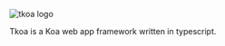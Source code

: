 ![tkoa logo](https://github.com/tkoajs/tkoa/blob/master/source/logo.png)

Tkoa is a Koa web app framework written in typescript.
